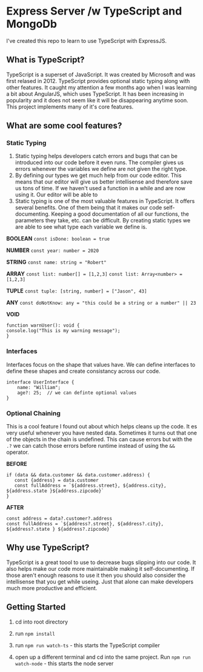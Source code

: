 # Express Server /w TypeScript and MongoDb
I've created this repo to learn to use TypeScript with ExpressJS. 

## What is TypeScript?

TypeScript is a superset of JavaScript. It was created by Microsoft and was first relased in 2012. TypeScript provides optional static typing along with other features. It caught my attention a few months ago when I was learning a bit about AngularJS, which uses TypeScript. It has been increasing in popularity and it does not seem like it will be disappearing anytime soon. This project implements many of it's core features.

## What are some cool features?

### Static Typing
1. Static typing helps developers catch errors and bugs that can be introduced into our code before it even runs. The compiler gives us errors whenever the variables we define are not given the right type. 
2. By defining our types we get much help from our code editor. This means that our editor will give us better intellisense and therefore save us tons of time. If we haven't used a function in a while and are now using it. Our editor will be able to 
3. Static typing is one of the most valuable features in TypeScript. It offers several benefits. One of them being that it makes our code self-documenting. Keeping a good documentation of all our functions, the parameters they take, etc. can be difficult. By creating static types we are able to see what type each variable we define is. 

**BOOLEAN**
`const isDone: boolean = true`

**NUMBER**
`const year: number = 2020`

**STRING**
`const name: string = "Robert"`

**ARRAY**
`const list: number[] = [1,2,3]`
`const list: Array<number> = [1,2,3]`

**TUPLE**
`const tuple: [string, number] = ["Jason", 43]`

**ANY**
`const doNotKnow: any = "this could be a string or a number" || 23`

**VOID**
```
function warnUser(): void {
console.log("This is my warning message");
}
```

### Interfaces
Interfaces focus on the shape that values have. We can define interfaces to define these shapes and create consistancy across our code. 

```
interface UserInterface {
    name: "William";
    age?: 25;  // we can definte optional values
}
```

### Optional Chaining

This is a cool feature I found out about which helps cleans up the code. It es very useful whenever you have nested data. Sometimes it turns out that one of the objects in the chain is undefined. This can cause errors but with the `.?` we can catch those errors before runtime instead of using the `&&` operator.

**BEFORE**
```
if (data && data.customer && data.customer.address) {
   const {address} = data.customer
   const fullAddress = `${address.street}, ${address.city}, ${address.state }${address.zipcode}`
}
```

**AFTER**
```
const address = data?.customer?.address
const fullAddress = `${address?.street}, ${address?.city}, ${address?.state } ${address?.zipcode}`
```

## Why use TypeScript?
TypeScript is a great toool to use to decrease bugs slipping into our code. It also helps make our code more maintainable making it self-documenting. If those aren't enough reasons to use it then you should also consider the intellisense that you get while useing. Just that alone can make developers much more productive and efficient. 

## Getting Started

1. cd into root directory 

2. run `npm install` 

3. run `npm run watch-ts` - this starts the TypeScript compiler

4. open up a different terminal and cd into the same project. Run `npm run watch-node` - this starts the node server
